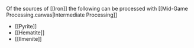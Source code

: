 Of the sources of [[Iron]] the following can be processed with [[Mid-Game Processing.canvas|Intermediate Processing]]
- [[Pyrite]]
- [[Hematite]]
- [[Ilmenite]]